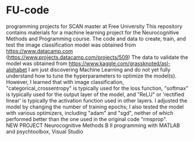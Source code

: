# FU-code
programming projects for SCAN master at Free University
This repository contains materials for a machine learning project for the Neurocognitive Methods and Programming course.
The code and data to create, train, and test the image classification model was obtained from https://www.datacamp.com (https://www.projects.datacamp.com/projects/509)
The data to validate the model was obtained from https://www.kaggle.com/grassknoted/asl-alphabet
I am just discovering Machine Learning and do not yet fully understand how to tune the hyperparameters to optimize the model(s).  However, I learned that with image classification, "categorical_crossentropy" is typically used for the loss function, "softmax" is typically used for the output layer of the model, and "ReLU" or 'rectified linear' is typically the activation function used in other layers.  I adjusted the model by changing the number of training epochs; I also tested the model with various optimizers, including "adam" and "sgd", neither of which performed better than the one used in the original code "rmsprop".  
NEW PROJECT
Neurocognitive Methods B II programming with MATLAB and psychtoolbox, Visual Studio 
